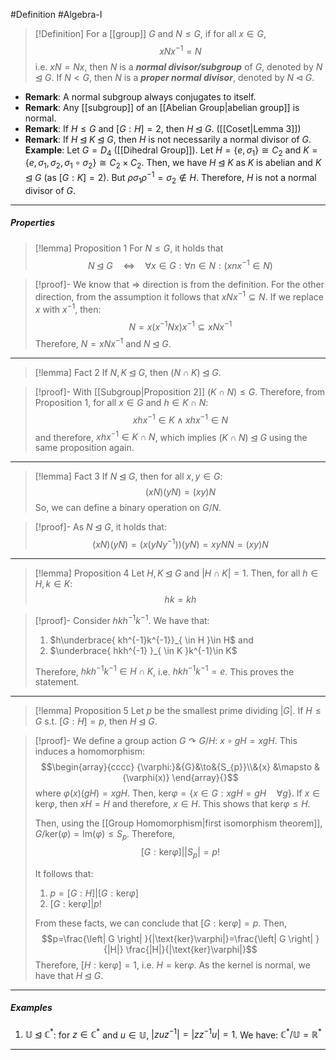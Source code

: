 #Definition #Algebra-I 

> [!Definition]
> For a [[group]] $G$ and $N \leq G$, if for all $x\in G$, $$xNx^{-1}=N$$
> i.e. $xN=Nx$, then $N$ is a ***normal divisor/subgroup*** of $G$, denoted by $N \unlhd G$. If $N<G$, then $N$ is a ***proper normal divisor***, denoted by $N \lhd G$.
- **Remark**: A normal subgroup always conjugates to itself.
- **Remark**: Any [[subgroup]] of an [[Abelian Group|abelian group]] is normal.
- **Remark**: If $H\leq G$ and $[G:H]=2$, then $H\unlhd G$. ([[Coset|Lemma 3]])
- **Remark**: If $H\unlhd K\unlhd G$, then $H$ is not necessarily a normal divisor of $G$. **Example**: Let $G=D_{4}$ ([[Dihedral Group]]). Let $H=\{ e,\sigma_{1} \}\cong C_{2}$   and $K=\{ e,\sigma_{1},\sigma_{2},\sigma_{1}\circ\sigma_{2} \}\cong C_{2}\times C_{2}$. Then, we have $H\unlhd K$ as $K$ is abelian and $K\unlhd G$ (as $[G:K]=2$). But $\rho \sigma_{1}\rho^{-1}=\sigma_{2}\notin H$. Therefore, $H$ is not a normal divisor of $G$.

---
##### Properties

> [!lemma] Proposition 1
> For $N \leq G$, it holds that 
> $$N \unlhd G\quad \Longleftrightarrow \quad \forall x\in G:\forall n\in N:(xn x^{-1}\in N)$$

> [!proof]-
> We know that => direction is from the definition. For the other direction, from the assumption it follows that $xNx^{-1}\subseteq N$. If we replace $x$ with $x^{-1}$, then:
> $$N=x(x^{-1}Nx)x^{-1}\subseteq xNx^{-1}$$
> Therefore, $N=xNx^{-1}$ and $N\unlhd G$.
---
> [!lemma] Fact 2
> If $N,K\unlhd G$, then $(N\cap K)\unlhd G$.

> [!proof]-
> With [[Subgroup|Proposition 2]] $(K\cap N)\leq G$. Therefore, from Proposition 1, for all $x\in G$ and $h\in K\cap N$:
> $$xhx^{-1}\in K\land xhx^{-1}\in N$$ 
> and therefore, $xhx^{-1}\in K\cap N$, which implies $(K\cap N)\unlhd G$ using the same proposition again.

---
> [!lemma] Fact 3
> If $N\unlhd G$, then for all $x,y\in G$: $$(xN)(yN)=(xy)N$$
> So, we can define a binary operation on $G / N$.

> [!proof]-
> As $N \unlhd G$, it holds that:
> $$(xN)(yN)=(x(yNy^{-1}))(yN)=xyNN =(xy)N$$
---
> [!lemma] Proposition 4
> Let $H,K\unlhd G$ and $\left| H\cap K \right|=1$. Then, for all $h\in H, k\in K$: $$hk=kh$$

> [!proof]-
> Consider $hkh^{-1}k^{-1}$. We have that: 
> 1. $h\underbrace{ kh^{-1}k^{-1}}_{ \in H }\in H$ and
> 2. $\underbrace{ hkh^{-1} }_{ \in K }k^{-1}\in K$
> 
> Therefore, $hkh^{-1}k^{-1}\in H\cap K$, i.e. $hkh^{-1}k^{-1}=e$. This proves the statement.
---
> [!lemma] Proposition 5
> Let $p$ be the smallest prime dividing $\left| G \right|$. If $H\leq G$ s.t. $[G : H]=p$, then $H \unlhd G$. 

> [!proof]-
> We define a group action $G \curvearrowright G/H$: $x\circ gH=xgH$. This induces a homomorphism: $$\begin{array}{cccc} {\varphi:}&{G}&\to&{S_{p}}\\&{x} &\mapsto & {\varphi(x)} \end{array}{}$$where $\varphi(x)(gH)=xgH$. Then, $\text{ker}\varphi=\{ x\in G: xgH=gH\quad  \forall g \}$. If $x\in \text{ker} \varphi$, then $xH=H$ and therefore, $x\in H$. This shows that $\text{ker}\varphi\leq H$.
> 
> Then, using the [[Group Homomorphism|first isomorphism theorem]], $G / \text{ker}(\varphi)=\text{Im}(\varphi)\leq S_{p}$. Therefore, $$[G: \text{ker}\varphi] | \left| S_{p} \right| =p!$$
> 
> It follows that:
> 1. $p=[G:H]|[G:\text{ker}\varphi]$
> 2. $[G:\text{ker}\varphi]|p!$
>    
> From these facts, we can conclude that $[G:\text{ker}\varphi]=p$.  Then, $$p=\frac{\left| G \right| }{|\text{ker}\varphi|}=\frac{\left| G \right| }{|H|} \frac{|H|}{|\text{ker}\varphi|}$$Therefore, $[H:\text{ker}\varphi]=1$, i.e. $H=\text{ker}\varphi$. As the kernel is normal, we have that $H\unlhd G$.
---
##### Examples
1. $\mathbb{U}\unlhd \mathbb{C}^{*}$: for $z\in \mathbb{C}^{*}$ and $u\in \mathbb{U}$, $\left| zuz^{-1} \right|=\left| zz^{-1}u \right|=1$. We have: $\mathbb{C}^{*} / \mathbb{U}=\mathbb{R}^{*}$
---
